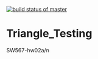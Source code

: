 [![build status of master](https://travis-ci.org/IncapableFury/Triangle_Testing.svg?branch=master)](https://travis-ci.org/IncapableFury/Triangle_Testing)
# Triangle_Testing
 SW567-hw02a/n

